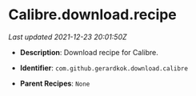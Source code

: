# Calibre.download.recipe

_Last updated 2021-12-23 20:01:50Z_

- **Description**: Download recipe for Calibre.

- **Identifier**: `com.github.gerardkok.download.calibre`

- **Parent Recipes**: `None`
